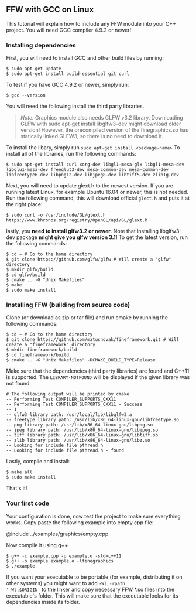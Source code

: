 FFW with GCC on Linux
-----------------------------------------

This tutorial will explain how to include any FFW module into your C++ project. You will need GCC compiler 4.9.2 or newer! 

### Installing dependencies

First, you will need to install GCC and other build files by running: 

```
$ sudo apt-get update
$ sudo apt-get install build-essential git curl
```

To test if you have GCC 4.9.2 or newer, simply run:

```
$ gcc --version
```

You will need the following install the third party libraries.

> *Note:* Graphics module also needs GLFW v3.2 library. Downloading GLFW with sudo apt-get install libglfw3-dev might download older version! However, the precompiled version of the finegraphics.so has statically linked GLFW3, so there is no need to download it.

To install the libary, simply run `sudo apt-get install <package-name>` To install all of the libraries, run the following commands:

```
$ sudo apt-get install curl xorg-dev libgl1-mesa-glx libgl1-mesa-dev libglu1-mesa-dev freeglut3-dev mesa-common-dev mesa-common-dev libfreetype6-dev libpng12-dev libjpeg8-dev libtiff5-dev zlib1g-dev
```

Next, you will need to update glext.h to the newest version. If you are running latest Linux, for example Ubuntu 16.04 or newer, this is not needed. Run the following command, this will download official `glect.h` and puts it at the right place:

```
$ sudo curl -o /usr/include/GL/glext.h https://www.khronos.org/registry/OpenGL/api/GL/glext.h
```

lastly, you **need to install glfw3.2 or newer**. Note that installing libglfw3-dev package **might give you glfw version 3.1!** To get the latest version, run the following commands:

```
$ cd ~ # Go to the home directory
$ git clone https://github.com/glfw/glfw # Will create a "glfw" directory
$ mkdir glfw/build
$ cd glfw/build
$ cmake .. -G "Unix Makefiles"
$ make 
$ sudo make install
```

### Installing FFW (building from source code)

Clone (or download as zip or tar file) and run cmake by running the following commands:

```
$ cd ~ # Go to the home directory
$ git clone https://github.com/matusnovak/fineframework.git # Will create a "fineframework" directory
$ mkdir fineframework/build
$ cd fineframework/build
$ cmake .. -G "Unix Makefiles" -DCMAKE_BUILD_TYPE=Release
```

Make sure that the dependencies (third party libraries) are found and C++11 is supported. The `LIBRARY-NOTFOUND` will be displayed if the given library was not found.

```
# The following output will be printed by cmake 
-- Performing Test COMPILER_SUPPORTS_CXX11
-- Performing Test COMPILER_SUPPORTS_CXX11 - Success
-- 1
-- glfw3 library path: /usr/local/lib/libglfw3.a
-- freetype library path: /usr/lib/x86_64-linux-gnu/libfreetype.so
-- png library path: /usr/lib/x86_64-linux-gnu/libpng.so
-- jpeg library path: /usr/lib/x86_64-linux-gnu/libjpeg.so
-- tiff library path: /usr/lib/x86_64-linux-gnu/libtiff.so
-- zlib library path: /usr/lib/x86_64-linux-gnu/libz.so
-- Looking for include file pthread.h
-- Looking for include file pthread.h - found
```

Lastly, compile and install:

```
$ make all
$ sudo make install
```

That's it!

### Your first code

Your configuration is done, now test the project to make sure everything works. Copy paste the following example into empty cpp file:

@include ../examples/graphics/empty.cpp

Now compile it using g++

```
$ g++ -c example.cpp -o example.o -std=c++11
$ g++ -o example example.o -lfinegraphics
$ ./example
```

If you want your executable to be portable (for example, distributing it on other systems) you might want to add <code>-Wl,-rpath '-Wl,$ORIGIN'</code> to the linker and copy necessary FFW *.so files into the executable's folder. This will make sure that the executable looks for its dependencies inside its folder.